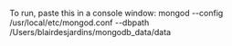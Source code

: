 To run, paste this in a console window:
mongod --config /usr/local/etc/mongod.conf --dbpath /Users/blairdesjardins/mongodb_data/data